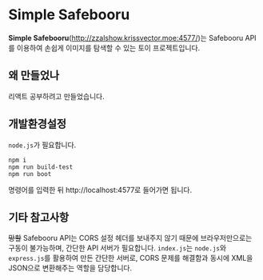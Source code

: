 # Simple Safebooru

**Simple Safebooru**(http://zzalshow.krissvector.moe:4577/)는 Safebooru API를 이용하여 손쉽게 이미지를 탐색할 수 있는 토이 프로젝트입니다.



## 왜 만들었나

리액트 공부하려고 만들었습니다.



## 개발환경설정

`node.js`가 필요합니다.

```
npm i
npm run build-test
npm run boot
```

명령어를 입력한 뒤 http://localhost:4577로 들어가면 됩니다.



## 기타 참고사항

~~망할~~ Safebooru API는 CORS 설정 헤더를 보내주지 않기 때문에 브라우저만으로는 구동이 불가능하며, 간단한 API 서버가 필요합니다. `index.js`는 `node.js`와 `express.js`를 활용하여 만든 간단한 서버로, CORS 문제를 해결함과 동시에 XML을 JSON으로 변환해주는 역할을 담당합니다.
